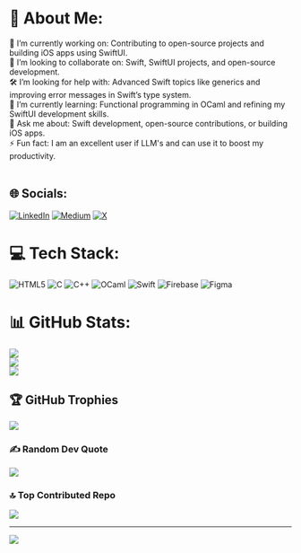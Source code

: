 # 💫 About Me:
🎯 I’m currently working on: Contributing to open-source projects and building iOS apps using SwiftUI.<br>🤝 I’m looking to collaborate on: Swift, SwiftUI projects, and open-source development.<br>🛠️ I’m looking for help with: Advanced Swift topics like generics and improving error messages in Swift’s type system.<br>🌱 I’m currently learning: Functional programming in OCaml and refining my SwiftUI development skills.<br>💬 Ask me about: Swift development, open-source contributions, or building iOS apps.<br>⚡ Fun fact: I am an excellent user if LLM's and can use it to boost my productivity.<br><br>


## 🌐 Socials:
[![LinkedIn](https://img.shields.io/badge/LinkedIn-%230077B5.svg?logo=linkedin&logoColor=white)](https://linkedin.com/in/aditya-medhane) [![Medium](https://img.shields.io/badge/Medium-12100E?logo=medium&logoColor=white)](https://medium.com/@sherlockedaditya) [![X](https://img.shields.io/badge/X-black.svg?logo=X&logoColor=white)](https://x.com/Adi_flash1729) 

# 💻 Tech Stack:
![HTML5](https://img.shields.io/badge/html5-%23E34F26.svg?style=for-the-badge&logo=html5&logoColor=white) ![C](https://img.shields.io/badge/c-%2300599C.svg?style=for-the-badge&logo=c&logoColor=white) ![C++](https://img.shields.io/badge/c++-%2300599C.svg?style=for-the-badge&logo=c%2B%2B&logoColor=white) ![OCaml](https://img.shields.io/badge/OCaml-%23E98407.svg?style=for-the-badge&logo=ocaml&logoColor=white) ![Swift](https://img.shields.io/badge/swift-F54A2A?style=for-the-badge&logo=swift&logoColor=white) ![Firebase](https://img.shields.io/badge/firebase-%23039BE5.svg?style=for-the-badge&logo=firebase) ![Figma](https://img.shields.io/badge/figma-%23F24E1E.svg?style=for-the-badge&logo=figma&logoColor=white)
# 📊 GitHub Stats:
![](https://github-readme-stats.vercel.app/api?username=flash1729&theme=dark&hide_border=false&include_all_commits=true&count_private=true)<br/>
![](https://github-readme-streak-stats.herokuapp.com/?user=flash1729&theme=dark&hide_border=false)<br/>
![](https://github-readme-stats.vercel.app/api/top-langs/?username=flash1729&theme=dark&hide_border=false&include_all_commits=true&count_private=true&layout=compact)

## 🏆 GitHub Trophies
![](https://github-profile-trophy.vercel.app/?username=flash1729&theme=radical&no-frame=false&no-bg=true&margin-w=4)

### ✍️ Random Dev Quote
![](https://quotes-github-readme.vercel.app/api?type=horizontal&theme=radical)

### 🔝 Top Contributed Repo
![](https://github-contributor-stats.vercel.app/api?username=flash1729&limit=5&theme=dark&combine_all_yearly_contributions=true)

---
[![](https://visitcount.itsvg.in/api?id=flash1729&icon=0&color=0)](https://visitcount.itsvg.in)

<!-- Proudly created with GPRM ( https://gprm.itsvg.in ) -->
